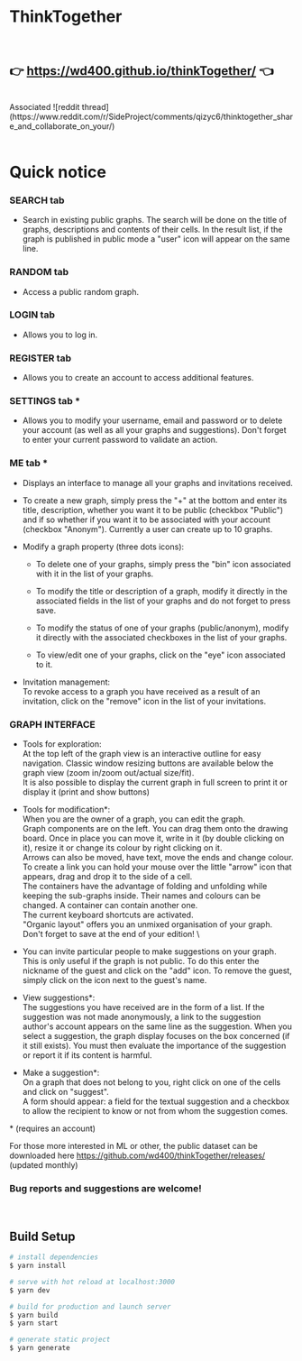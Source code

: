 # ThinkTogether
<br>

## 👉 https://wd400.github.io/thinkTogether/ 👈

<br>
Associated ![reddit thread](https://www.reddit.com/r/SideProject/comments/qizyc6/thinktogether_share_and_collaborate_on_your/)
<br>
<br>

# Quick notice


### SEARCH tab
- Search in existing public graphs.
The search will be done on the title of graphs, descriptions and  contents of their cells.
In the result list, if the graph is published in public mode a "user" icon will appear on the same line.

### RANDOM tab
- Access a public random graph.

### LOGIN tab
- Allows you to log in.

### REGISTER tab
- Allows you to create an account to access additional features.

### SETTINGS tab *
- Allows you to modify your username, email and password or to delete your account (as well as all your graphs and suggestions). Don't forget to enter your current password to validate an action.

### ME tab *
- Displays an interface to manage all your graphs and invitations received.

- To create a new graph, simply press the "+" at the bottom and enter its title, description, whether you want it to be public (checkbox "Public") and if so whether if you want it to be associated with your account (checkbox "Anonym"). Currently a user can create up to 10 graphs.

- Modify a graph property (three dots icons):
    - To delete one of your graphs, simply press the "bin" icon associated with it in the list of your graphs.
		
    - To modify the title or description of a graph, modify it directly in the associated fields in the list of your graphs and do not forget to press save.

    - To modify the status of one of your graphs (public/anonym), modify it directly with the associated checkboxes in the list of your graphs.

    - To view/edit one of your graphs, click on the "eye" icon associated to it.





- Invitation management: \
    To revoke access to a graph you have received as a result of an invitation, click on the "remove" icon  in the list of your invitations. 

### GRAPH INTERFACE
- Tools for exploration: \
	At the top left of the graph view is an interactive outline for easy navigation. Classic window resizing buttons are available below the graph view (zoom in/zoom out/actual size/fit). \
	It is also possible to display the current graph in full screen to print it or display it (print and show buttons)
- Tools for modification*: \
	When you are the owner of a graph, you can edit the graph. \
	Graph components are on the left. You can drag them onto the drawing board. Once in place you can move it, write in it (by double clicking on it), resize it or change its colour by right clicking on it. \
	Arrows can also be moved, have text, move the ends and change colour. To create a link you can hold your mouse over the little "arrow" icon that appears, drag and drop it to the side of a cell. \
	The containers have the advantage of folding and unfolding while keeping the sub-graphs inside. Their names and colours can be changed. A container can contain another one. \
	The current keyboard shortcuts are activated. \
	"Organic layout" offers you an unmixed organisation of your graph. \
	Don't forget to save at the end of your edition! \

- You can invite particular people to make suggestions on your graph. This is only useful if the graph is not public. To do this enter the nickname of the guest and click on the "add" icon. To remove the guest, simply click on the icon next to the guest's name.

- View suggestions*: \
    The suggestions you have received are in the form of a list. If the suggestion was not made anonymously, a link to the suggestion author's account appears on the same line as the suggestion. When you select a suggestion, the graph display focuses on the box concerned (if it still exists). You must then evaluate the importance of the suggestion or report it if its content is harmful.

- Make a suggestion*: \
On a graph that does not belong to you, right click on one of the cells and click on "suggest". \
A form should appear: a field for the textual suggestion and a checkbox to allow the recipient to know or not from whom the suggestion comes.

\* (requires an account)

For those more interested in ML or other, the public dataset can be downloaded here https://github.com/wd400/thinkTogether/releases/ (updated monthly)
<br>

### <b>Bug reports and suggestions are welcome!</b>
<br>

## Build Setup

```bash
# install dependencies
$ yarn install

# serve with hot reload at localhost:3000
$ yarn dev

# build for production and launch server
$ yarn build
$ yarn start

# generate static project
$ yarn generate
```
